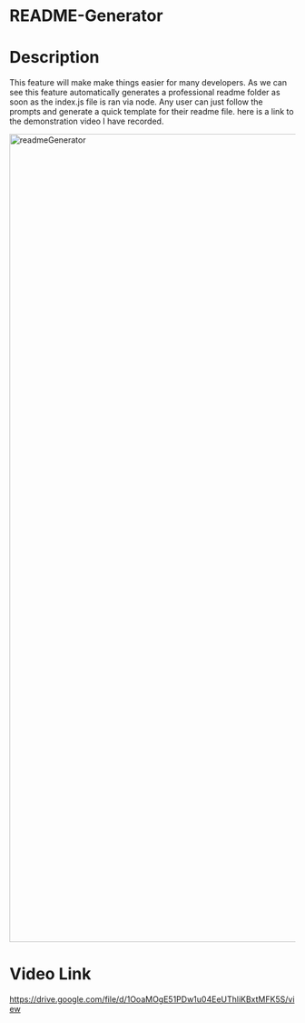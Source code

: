 # README-Generator

# Description
This feature will make make things easier for many developers.
As we can see this feature automatically generates a professional readme folder as soon as the index.js file is ran via node.
Any user can just follow the prompts and generate a quick template for their readme file.
here is a link to the demonstration video I have recorded.

<img width="1422" alt="readmeGenerator" src="https://user-images.githubusercontent.com/64440230/136470640-f6fdf0cb-7bba-418c-b9ab-efe5e152e0cf.png">


# Video Link
https://drive.google.com/file/d/1OoaMOgE51PDw1u04EeUThliKBxtMFK5S/view
